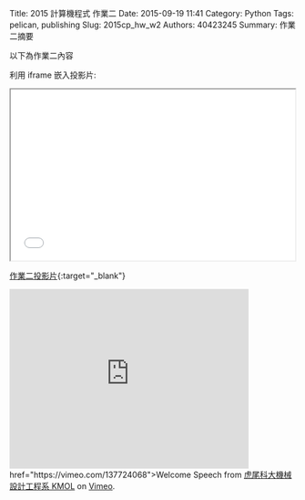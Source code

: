 Title: 2015 計算機程式 作業二
Date: 2015-09-19 11:41
Category: Python
Tags: pelican, publishing
Slug: 2015cp_hw_w2
Authors: 40423245
Summary: 作業二摘要

以下為作業二內容

利用 iframe 嵌入投影片:

<iframe src="40423241_cp_w2_p.html" width="500" height="300"></iframe>

[作業二投影片](40423241_cp_w2_p.html){:target="_blank"}



<iframe width="420" height="315" src="https://www.youtube.com/embed/q6EoRBvdVPQ" frameborder="0" allowfullscreen></iframe> href="https://vimeo.com/137724068">Welcome Speech</a> from <a href="https://vimeo.com/user24079973">虎尾科大機械設計工程系 KMOL</a> on <a href="https://vimeo.com">Vimeo</a>.</p>

